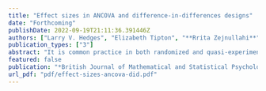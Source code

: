 ```yaml
---
title: "Effect sizes in ANCOVA and difference-in-differences designs"
date: "Forthcoming"
publishDate: 2022-09-19T21:11:36.391446Z
authors: ["Larry V. Hedges", "Elizabeth Tipton", "**Rrita Zejnullahi**", "Karina G. Diaz"]
publication_types: ["3"]
abstract: "It is common practice in both randomized and quasi-experiments to adjust for baseline characteristics when estimating the average effect of an intervention. The inclusion of a pre-test, for example, can reduce both the standard error of this estimate, and – in non-randomized designs – its bias. At the same time, it is also standard to report the effect of an intervention in standardized effect size units, thus making it comparable to other interventions and studies. Curiously, the estimation of this effect size including covariate adjustment has received little attention. In this article, we provide a framework for defining effect sizes in designs with a pre-test (e.g., difference-in-differences and analysis of covariance) and propose estimators of those effect sizes. The estimators and approximations to their sampling distributions are evaluated using a simulation study and then demonstrated using an example from published data."
featured: false
publication: "*British Journal of Mathematical and Statistical Psychology*"
url_pdf: "pdf/effect-sizes-ancova-did.pdf"
---
```


